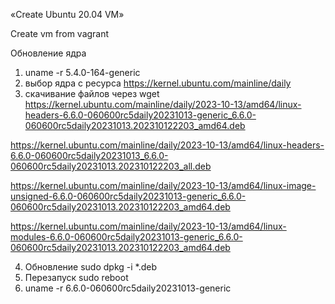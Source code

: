 «Create Ubuntu 20.04 VM»

Сreate vm from vagrant

Обновление ядра 
1. uname -r
5.4.0-164-generic 
2. выбор ядра с ресурса https://kernel.ubuntu.com/mainline/daily 
3. скачивание файлов через wget
https://kernel.ubuntu.com/mainline/daily/2023-10-13/amd64/linux-headers-6.6.0-060600rc5daily20231013-generic_6.6.0-060600rc5daily20231013.202310122203_amd64.deb

https://kernel.ubuntu.com/mainline/daily/2023-10-13/amd64/linux-headers-6.6.0-060600rc5daily20231013_6.6.0-060600rc5daily20231013.202310122203_all.deb

https://kernel.ubuntu.com/mainline/daily/2023-10-13/amd64/linux-image-unsigned-6.6.0-060600rc5daily20231013-generic_6.6.0-060600rc5daily20231013.202310122203_amd64.deb

https://kernel.ubuntu.com/mainline/daily/2023-10-13/amd64/linux-modules-6.6.0-060600rc5daily20231013-generic_6.6.0-060600rc5daily20231013.202310122203_amd64.deb

4. Обновление sudo dpkg -i *.deb 
5. Перезапуск sudo reboot 
6. uname -r
6.6.0-060600rc5daily20231013-generic
